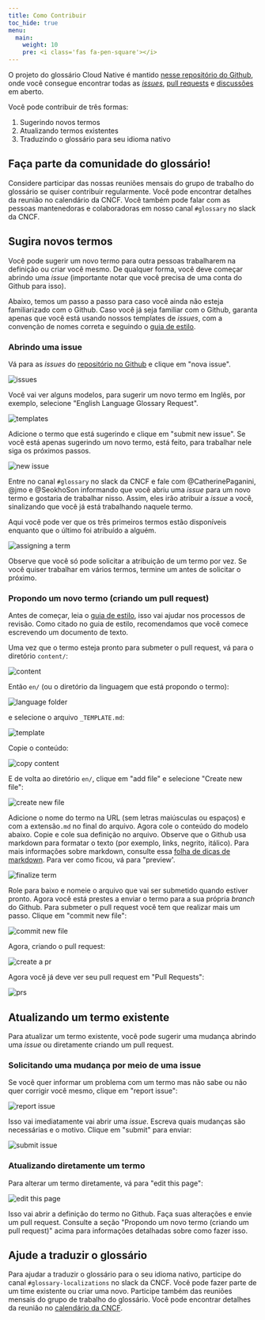 ```yaml
---
title: Como Contribuir
toc_hide: true
menu:
  main:
    weight: 10
    pre: <i class='fas fa-pen-square'></i>
---
```


O projeto do glossário Cloud Native é mantido [nesse repositório do Github](https://github.com/cncf/glossary), onde você consegue encontrar todas as [*issues*](https://github.com/cncf/glossary/issues), [pull requests](https://github.com/cncf/glossary/pulls) e [discussões](https://github.com/cncf/glossary/discussions) em aberto.

Você pode contribuir de três formas:

1) Sugerindo novos termos
2) Atualizando termos existentes
3) Traduzindo o glossário para seu idioma nativo

## Faça parte da comunidade do glossário!

Considere participar das nossas reuniões mensais do grupo de trabalho do glossário se quiser contribuir regularmente. Você
pode encontrar detalhes da reunião no calendário da CNCF. Você também pode falar com as pessoas mantenedoras e colaboradoras 
em nosso canal `#glossary` no slack da CNCF. 
## Sugira novos termos
Você pode sugerir um novo termo para outra pessoas trabalharem na definição ou criar você mesmo. De qualquer forma, você deve 
começar abrindo uma *issue* (importante notar que você precisa de uma conta do Github para isso).

Abaixo, temos um passo a passo para caso você ainda não esteja familiarizado com o Github. Caso você já seja familiar com o Github, garanta apenas que você está usando nossos templates de *issues*, com a convenção de nomes correta e seguindo o
[guia de estilo](https://glossary.cncf.io/style-guide/).

### Abrindo uma issue 
Vá para as *issues* do [repositório no Github](https://github.com/cncf/glossary/issues) e clique em "nova issue".

![issues](/images/how-to/howto-01.png)

Você vai ver alguns modelos, para sugerir um novo termo em Inglês, por exemplo, selecione "English Language Glossary Request".

![templates](/images/how-to/howto-02.png)

Adicione o termo que está sugerindo e clique em "submit new issue". Se você está apenas sugerindo um novo termo, está feito,
para trabalhar nele siga os próximos passos.

![new issue](/images/how-to/howto-03.png)

Entre no canal `#glossary` no slack da CNCF e fale com @CatherinePaganini, @jmo e @SeokhoSon informando que você abriu uma
*issue* para um novo termo e gostaria de trabalhar nisso. Assim, eles irão atribuir a *issue* a você, sinalizando que você
já está trabalhando naquele termo.

Aqui você pode ver que os três primeiros termos estão disponíveis enquanto que o último foi atribuído a alguém. 

![assigning a term](/images/how-to/howto-04.png)

Observe que você só pode solicitar a atribuição de um termo por vez. Se você quiser trabalhar em vários termos, termine um antes de solicitar o próximo.

### Propondo um novo termo (criando um pull request)

Antes de começar, leia o [guia de estilo](https://glossary.cncf.io/style-guide/), isso vai ajudar nos processos de revisão. Como citado no guia de estilo, recomendamos
que você comece escrevendo um documento de texto.

Uma vez que o termo esteja pronto para submeter o pull request, vá para o diretório `content/`:

![content](/images/how-to/howto-05.png)


Então `en/` (ou o diretório da linguagem que está propondo o termo):

![language folder](/images/how-to/howto-06.png)

e selecione o arquivo `_TEMPLATE.md`:

![template](/images/how-to/howto-07.png)

Copie o conteúdo:

![copy content](/images/how-to/howto-08.png)

E de volta ao diretório `en/`, clique em "add file" e selecione "Create new file":

![create new file](/images/how-to/howto-09.png)

Adicione o nome do termo na URL (sem letras maiúsculas ou espaços) e com a extensão`.md` no final do arquivo. Agora cole o conteúdo do modelo abaixo. Copie e cole sua definição
no arquivo. Observe que o Github usa markdown para formatar o texto (por exemplo, links, negrito, itálico). Para mais informações sobre markdown, consulte essa 
[folha de dicas de markdown](https://www.markdownguide.org/cheat-sheet/). Para ver como ficou, vá para "preview'.

![finalize term](/images/how-to/howto-10.png)

Role para baixo e nomeie o arquivo que vai ser submetido quando estiver pronto. Agora você está prestes a enviar o termo para a sua própria *branch* do Github. Para submeter o pull request você tem que realizar mais um passo. Clique em "commit new file":

![commit new file](/images/how-to/howto-11.png)

Agora, criando o pull request:

![create a pr](/images/how-to/howto-12.png)

Agora você já deve ver seu pull request em "Pull Requests":

![prs](/images/how-to/howto-13.png)

## Atualizando um termo existente
Para atualizar um termo existente, você pode sugerir uma mudança abrindo uma *issue* ou diretamente criando um pull request.

### Solicitando uma mudança por meio de uma issue
Se você quer informar um problema com um termo mas não sabe ou não quer corrigir você mesmo, clique em "report issue":
 
![report issue](/images/how-to/howto-14.png)

Isso vai imediatamente vai abrir uma *issue*. Escreva quais mudanças são necessárias e o motivo. Clique em "submit" para enviar:

![submit issue](/images/how-to/howto-15.png)

### Atualizando diretamente um termo
Para alterar um termo diretamente, vá para "edit this page":

![edit this page](/images/how-to/howto-16.png)

Isso vai abrir a definição do termo no Github. Faça suas alterações e envie um pull request. Consulte a seção "Propondo um novo termo (criando um pull request)" acima para 
informações detalhadas sobre como fazer isso.

## Ajude a traduzir o glossário
Para ajudar a traduzir o glossário para o seu idioma nativo, participe do canal `#glossary-localizations` no slack da CNCF. Você pode fazer parte de um time existente ou
criar uma novo. Participe também das reuniões mensais do grupo de trabalho do glossário. Você pode encontrar detalhes da reunião no [calendário da CNCF](https://www.cncf.io/calendar/).




